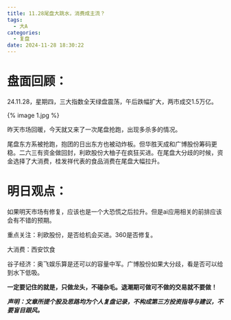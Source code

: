 ```yaml
---
title: 11.28尾盘大跳水，消费成主流？
tags:
  - 大A
categories:
  - 复盘
date: 2024-11-28 18:30:22
---
```




# 盘面回顾：

24.11.28，星期四，三大指数全天绿盘震荡，午后跌幅扩大，两市成交1.5万亿。

{% image 1.jpg %}

昨天市场回暖，今天就又来了一次尾盘抢跑，出现多杀多的情况。

尾盘东方系被抢跑，抱团的日出东方也被动炸板。但华胜天成和广博股份筹码更稳。二六三有资金做回封，利欧股份大柚子在疯狂买进。在尾盘大分歧的时候，资金选择了大消费，桂发祥代表的食品消费在尾盘大幅拉升。



# 明日观点：

如果明天市场有修复，应该也是一个大恐慌之后拉升。但是ai应用相关的前排应该会有不错的预期。

重点关注：利欧股份，是否给机会买进。360是否修复。

大消费：西安饮食

谷子经济：奥飞娱乐算是还可以的容量中军。广博股份如果大分歧，看是否可以给到水下低吸。



**一定要记住的就是，只做龙头，不碰杂毛。退潮期可做可不做的交易就不要做！**



***声明：文章所提个股及思路均为个人复盘记录，不构成第三方投资指导与建议，不要盲目跟风。***
